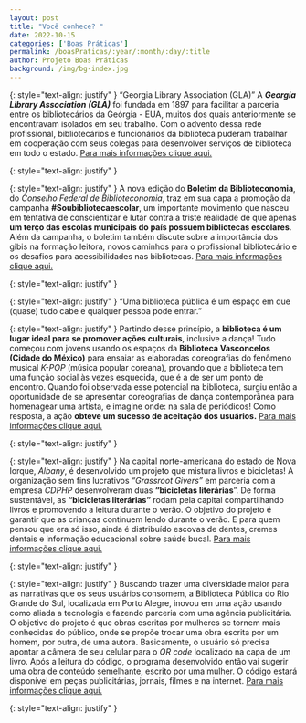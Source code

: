 ```yaml
---
layout: post
title: "Você conhece? "
date: 2022-10-15
categories: ['Boas Práticas']
permalink: /boasPraticas/:year/:month/:day/:title
author: Projeto Boas Práticas
background: /img/bg-index.jpg
---
```

{: style="text-align: justify" }
“Georgia Library Association (GLA)”
A __*Georgia Library Association (GLA)*__ foi fundada em 1897 para facilitar a parceria entre os bibliotecários da Geórgia - EUA, muitos dos quais anteriormente se encontravam isolados em seu trabalho. Com o advento dessa rede profissional, bibliotecários e funcionários da biblioteca puderam trabalhar em cooperação com seus colegas para desenvolver serviços de biblioteca em todo o estado.
[Para mais informações clique aqui.](https://gla.georgialibraries.org/)

{: style="text-align: justify" }
 

{: style="text-align: justify" }
A nova edição do __Boletim da Biblioteconomia__, do _Conselho Federal de Biblioteconomia_, traz em sua capa a promoção da campanha __#Soubibliotecaescolar__, um importante movimento que nasceu em tentativa de conscientizar e lutar contra a triste realidade de que apenas __um terço das escolas municipais do país possuem bibliotecas escolares__. Além da campanha, o boletim também discute sobre a importância dos gibis na formação leitora, novos caminhos para o profissional bibliotecário e os desafios para acessibilidades nas bibliotecas.
[Para mais informações clique aqui.](https://t.co/eqWplR0kvA)

{: style="text-align: justify" }


{: style="text-align: justify" }
“Uma biblioteca pública é um espaço em que (quase) tudo cabe e qualquer pessoa pode entrar.”

{: style="text-align: justify" }
Partindo desse princípio, a __biblioteca é um lugar ideal para se promover ações culturais__, inclusive a dança! Tudo começou com jovens usando os espaços da __Biblioteca Vasconcelos (Cidade do México)__ para ensaiar as elaboradas coreografias do fenômeno musical _K-POP_ (música popular coreana), provando que a biblioteca tem uma função social às vezes esquecida, que é a de ser um ponto de encontro. Quando foi observada esse potencial na biblioteca, surgiu então a oportunidade de se apresentar coreografias de dança contemporânea para homenagear uma artista, e imagine onde: na sala de periódicos! Como resposta, a ação __obteve um sucesso de aceitação dos usuários.__
[Para mais informações clique aqui.](https://www.jardinlac.org/post/bailar-en-la-biblioteca)

{: style="text-align: justify" }


{: style="text-align: justify" }
Na capital norte-americana do estado de Nova Iorque, _Albany_, é desenvolvido um projeto que mistura livros e bicicletas! A organização sem fins lucrativos *“Grassroot Givers”* em parceria com a empresa *CDPHP* desenvolveram duas **“bicicletas literárias**”. De forma sustentável, as __“bicicletas literárias”__ rodam pela capital compartilhando livros e promovendo a leitura durante o verão. O objetivo do projeto é garantir que as crianças continuem lendo durante o verão. E para quem pensou que era só isso, ainda é distribuído escovas de dentes, cremes dentais e informação educacional sobre saúde bucal.
[Para mais informações clique aqui.](https://1045theteam.com/bikes-and-books-in-the-capital-region-this-summer/)

{: style="text-align: justify" }


{: style="text-align: justify" }
Buscando trazer uma diversidade maior para as narrativas que os seus usuários consomem, a Biblioteca Pública do Rio Grande do Sul, localizada em Porto Alegre, inovou em uma ação usando como aliada a tecnologia e fazendo parceria com uma agência publicitária. O objetivo do projeto é que obras escritas por mulheres se tornem mais conhecidas do público, onde se propõe trocar uma obra escrita por um homem, por outra, de uma autora. Basicamente, o usuário só precisa apontar a câmera de seu celular para o *QR code* localizado na capa de um livro. Após a leitura do código, o programa desenvolvido então vai sugerir uma obra de conteúdo semelhante, escrito por uma mulher. O código estará disponível em peças publicitárias, jornais, filmes e na internet.
[Para mais informações clique aqui.](https://g1.globo.com/rs/rio-grande-do-sul/noticia/2022/08/22/iniciativa-da-biblioteca-publica-do-rs-usa-tecnologia-para-divulgar-obras-de-escritoras.ghtml)

{: style="text-align: justify" }

